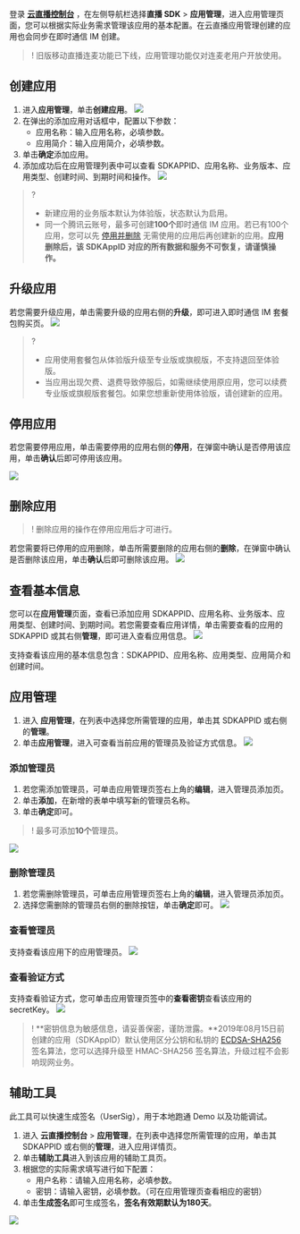 登录 [**云直播控制台**](https://console.cloud.tencent.com/live/livestat) ，在左侧导航栏选择**直播 SDK** > **应用管理**，进入应用管理页面，您可以根据实际业务需求管理该应用的基本配置。在云直播应用管理创建的应用也会同步在即时通信 IM 创建。

>! 旧版移动直播连麦功能已下线，应用管理功能仅对连麦老用户开放使用。

## 创建应用
1. 进入**应用管理**，单击**创建应用**。
![](https://main.qcloudimg.com/raw/efb241eb9a6150e7d1ab0fc9590f9428.png)
2. 在弹出的添加应用对话框中，配置以下参数：
	- 应用名称：输入应用名称，必填参数。
	- 应用简介：输入应用简介，必填参数。
3. 单击**确定**添加应用。
4. 添加成功后在应用管理列表中可以查看 SDKAPPID、应用名称、业务版本、应用类型、创建时间、到期时间和操作。
![](https://main.qcloudimg.com/raw/e7288d0f5522be378e96f0dfd0b7cf06.png)

> ? 
> - 新建应用的业务版本默认为体验版，状态默认为启用。
> - 同一个腾讯云账号，最多可创建**100个**即时通信 IM 应用。若已有100个应用，您可以先 [停用并删除](https://cloud.tencent.com/document/product/269/32578#.E5.81.9C.E7.94.A8.2F.E5.88.A0.E9.99.A4.E5.BA.94.E7.94.A8) 无需使用的应用后再创建新的应用。**应用删除后，该 **SDKAppID** 对应的所有数据和服务不可恢复，请谨慎操作。**

## 升级应用
若您需要升级应用，单击需要升级的应用右侧的**升级**，即可进入即时通信 IM 套餐包购买页。
![](https://main.qcloudimg.com/raw/a5435362182a77b34323dde0e8ff9733.png)
> ? 
> - 应用使用套餐包从体验版升级至专业版或旗舰版，不支持退回至体验版。
> - 当应用出现欠费、退费导致停服后，如需继续使用原应用，您可以续费专业版或旗舰版套餐包。如果您想重新使用体验版，请创建新的应用。


## 停用应用
若您需要停用应用，单击需要停用的应用右侧的**停用**，在弹窗中确认是否停用该应用，单击**确认**后即可停用该应用。

![](https://main.qcloudimg.com/raw/022b981fa0d40b78d71244f80fb3e900.png)

## 删除应用
>! 删除应用的操作在停用应用后才可进行。

若您需要将已停用的应用删除，单击所需要删除的应用右侧的**删除**，在弹窗中确认是否删除该应用，单击**确认**后即可删除该应用。
![](https://main.qcloudimg.com/raw/420f52bc61a48b0141a542d9f716b4c1.png)

## 查看基本信息
您可以在**应用管理**页面，查看已添加应用 SDKAPPID、应用名称、业务版本、应用类型、创建时间、到期时间。若您需要查看应用详情，单击需要查看的应用的 SDKAPPID 或其右侧**管理**，即可进入查看应用信息。
![](https://main.qcloudimg.com/raw/37bece5d3bbf890bb5ca55b0845cf633.png)

支持查看该应用的基本信息包含：SDKAPPID、应用名称、应用类型、应用简介和创建时间。

## 应用管理
1. 进入 **应用管理**，在列表中选择您所需管理的应用，单击其 SDKAPPID 或右侧的**管理**。
2.  单击**应用管理**，进入可查看当前应用的管理员及验证方式信息。
![](https://main.qcloudimg.com/raw/a3c165f96cdc064e2ad1409d44e05e51.png)

### 添加管理员
1. 若您需添加管理员，可单击应用管理页签右上角的**编辑**，进入管理员添加页。
2. 单击**添加**，在新增的表单中填写新的管理员名称。
3. 单击**确定**即可。

>! 最多可添加**10个**管理员。

![](https://main.qcloudimg.com/raw/247d7d34e867d5804222d6ab4bb9c372.png)

### 删除管理员
1. 若您需删除管理员，可单击应用管理页签右上角的**编辑**，进入管理员添加页。
2. 选择您需删除的管理员右侧的删除按钮，单击**确定**即可。
![](https://main.qcloudimg.com/raw/a27803e2f56dbbc3843e98863f9962c7.png)

###  查看管理员
支持查看该应用下的应用管理员。
![](https://main.qcloudimg.com/raw/6857436034507288205057dd6f8eff23.png)

### 查看验证方式
支持查看验证方式，您可单击应用管理页签中的**查看密钥**查看该应用的 secretKey。
![](https://main.qcloudimg.com/raw/42429106d9c037fc63bd622669f519c9.png)

> ! **密钥信息为敏感信息，请妥善保密，谨防泄露。**2019年08月15日前创建的应用（SDKAppID）默认使用区分公钥和私钥的 [ECDSA-SHA256](https://cloud.tencent.com/document/product/269/32688#ECDSA-SHA256) 签名算法，您可以选择升级至 HMAC-SHA256 签名算法，升级过程不会影响现网业务。

## 辅助工具
此工具可以快速生成签名（UserSig），用于本地跑通 Demo 以及功能调试。
1. 进入 **云直播控制台** > **应用管理**，在列表中选择您所需管理的应用，单击其 SDKAPPID 或右侧的**管理**，进入应用详情页。
2. 单击**辅助工具**进入到该应用的辅助工具页。
2. 根据您的实际需求填写进行如下配置：
   - 用户名称：请输入应用名称，必填参数。
   - 密钥：请输入密钥，必填参数。（可在应用管理页查看相应的密钥）
3. 单击**生成签名**即可生成签名，**签名有效期默认为180天**。

![](https://main.qcloudimg.com/raw/c6fb7b778a1ee52e2b5029b111d4854b.png)

